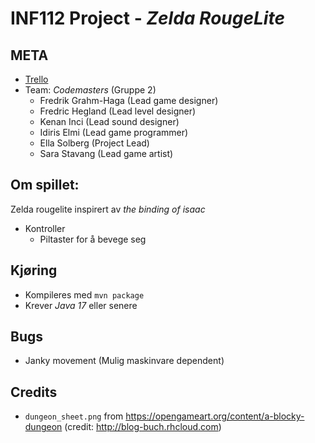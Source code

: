 # INF112 Project - *Zelda RougeLite*
## META
* [Trello](https://trello.com/b/Xchy9euA/inf112-gruppeprosjekt)
* Team: *Codemasters* (Gruppe 2)
  * Fredrik Grahm-Haga (Lead game designer)
  * Fredric Hegland (Lead level designer)
  * Kenan Inci (Lead sound designer)
  * Idiris Elmi (Lead game programmer)
  * Ella Solberg (Project Lead)
  * Sara Stavang (Lead game artist)

## Om spillet:
Zelda rougelite inspirert av *the binding of isaac*
* Kontroller
    * Piltaster for å bevege seg

## Kjøring
* Kompileres med `mvn package`
* Krever *Java 17* eller senere

## Bugs
* Janky movement (Mulig maskinvare dependent)

## Credits
* `dungeon_sheet.png` from https://opengameart.org/content/a-blocky-dungeon (credit: http://blog-buch.rhcloud.com)